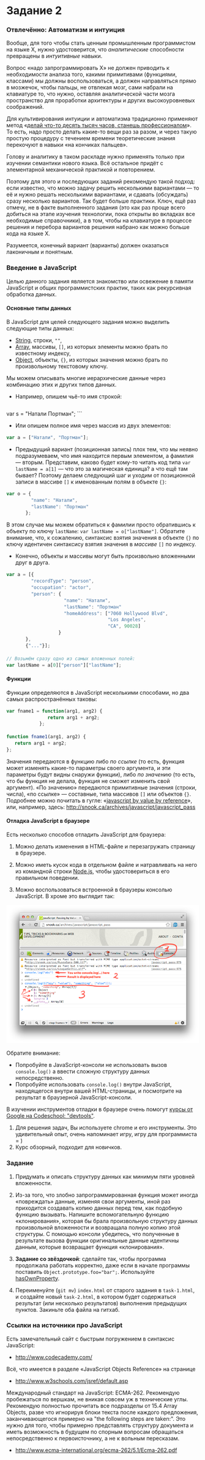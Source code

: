 
# Задание 2

### Отвлечённо: Автоматизм и интуиция

Вообще, для того чтобы стать ценным промышленным программистом на языке X,
нужно удостоверится, что _аналитические_ способности превращены в _интуитивные_ навыки.

Вопрос «надо запрограммировать X» не должен приводить к необходимости
анализа того, какими примитивами (функциями, классами) мы должны
воспользоваться, а должен направляться прямо в мозжечок, чтобы пальцы, не
отвлекая мозг, сами набрали на клавиатуре то, что нужно, оставляя аналитической
части мозга пространство для проработки архитектуры и других высокоуровневых
соображений.

Для культивирования интуиции и автоматизма традиционно применяют метод
«[делай что-то десять тысяч часов, станешь профессионалом](http://en.wikipedia.org/wiki/Outliers_(book))».
То есть, надо просто делать какие-то вещи раз за разом, и через такую простую
процедуру с течением времени теоретические знания перекочуют в навыки
«на кончиках пальцев».

Голову и аналитику в таком раскладе нужно применять только при изучении
семантики нового языка. Всё остальное придёт с элементарной механической
практикой и повторением.

Поэтому для этого и последующих заданий рекомендую такой подход: если
известно, что можно задачу решить несколькими вариантами — то её и нужно
решать несколькими вариантами, и сдавать (обсуждать) сразу несколько вариантов.
Так будет больше практики. Ключ, ещё раз отмечу, не в факте выполненного
задания (это как раз проще всего добиться на этапе изучения технологии,
пока открыты во вкладках все необходимые справочники),
а в том, чтобы на клавиатуре в процессе решения и перебора вариантов
решения набрано как можно больше кода на языке X.

Разумеется, конечный вариант (варианты) должен оказаться лаконичным
и понятным.

### Введение в JavaScript

Целью данного задания является знакомство или освежение в памяти JavaScript
и общих программистских практик, таких как рекурсивная обработка данных.

#### Основные типы данных

В JavaScript для целей следующего задания можно выделить следующие типы данных:
* [String](http://www.w3schools.com/jsref/jsref_obj_string.asp), строки, `""`,
* [Array](http://www.w3schools.com/jsref/jsref_obj_array.asp), массивы, `[]`, из которых элементы можно брать по известному индексу,
* [Object](), объекты, `{}`, из которых значения можно брать по произвольному текстовому ключу.

Мы можем описывать многие иерархические данные через комбинацию этих и
других типов данных.

* Например, опишем чьё-то имя строкой:

    ```javascript
var s = "Натали Портман";
    ```

* Или опишем полное имя через массив из двух элементов:

 ```javascript
var a = ["Натали", "Портман"];
 ```

* Предыдущий вариант (позиционная запись) плох тем, что мы неявно подразумеваем, что имя находится первым элементом, а фамилия — вторым. Представим, каково будет кому-то читать код типа `var lastName = a[1]` — что это за магическая единица? а что ещё там бывает? Поэтому делаем следующий шаг и уходим от позиционной записи в массиве `[]` к именованным полям в объекте `{}`:

 ```javascript
var o = {
          "name": "Натали",
          "lastName": "Портман"
        };
 ```

 В этом случае мы можем обратиться к фамилии просто обратившись к объекту по
ключу `lastName`: `var lastName = o["lastName"]`. Обратите внимание, что,
к сожалению, синтаксис взятия значения в объекте `{}` по ключу идентичен
синтаксису взятия значения в _массиве_ `[]` по индексу.

* Конечно, объекты и массивы могут быть произвольно вложенными друг в друга.

 ```javascript
var a = [{
          "recordType": "person",
          "occupation": "actor",
          "person": {
                      "name": "Натали",
                      "lastName": "Портман"
                      "homeAddress": ["7060 Hollywood Blvd",
                                      "Los Angeles",
                                      "CA", 90028]
                    }
        },
        {"..."}];
 
 // Возьмём сразу одно из самых вложенных полей:
var lastName = a[0]["person"]["lastName"];
 ```

#### Функции

Функции определяются в JavaScript несколькими способами, но два самых
распространённых таковы:

 ```javascript
var fname1 = function(arg1, arg2) {
                return arg1 + arg2;
             };

function fname1(arg1, arg2) {
    return arg1 + arg2;
};
 ```

 Значения передаются в функцию либо _по ссылке_ (то есть, функция может изменять
какие-то параметры своего аргумента, и эти параметры будут видны снаружи функции), либо _по значению_ (то есть, что бы функция не делала, функция не сможет изменить свой аргумент). «По значению» передаются примитивные значения (строки, числа), «по ссылке» — составные, типа массивов `[]` или объектов `{}`. Подробнее можно почитать в гугле: «[javascript by value by reference](https://www.google.com/search?q=javascript+by+value+by+reference)», или, например, здесь: http://snook.ca/archives/javascript/javascript_pass

#### Отладка JavaScript в браузере

Есть несколько способов отладить JavaScript для браузера:

1. Можно делать изменения в HTML-файле и перезагружать страницу в браузере.

2. Можно иметь кусок кода в отдельном файле и натравливать на него из командной строки [Node.js](http://nodejs.org/), чтобы удостовериться в его правильном поведении.

3. Можно воспользоваться встроенной в браузеры консолью JavaScript. В хроме это выглядит так:

 ![jsConsole](chrome-javascript-console.png "Chrome JavaScript Console")

 Обратите внимание:
 * Попробуйте в JavaScript-консоли не использовать вызов `console.log()` а ввести сложную структуру данных непосредственно.
 * Попробуйте использовать `console.log()` внутри JavaScript, находящегося внутри вашей HTML-страницы, и посмотрите на результат в браузерной JavaScript-консоли.

В изучении инструментов отладки в браузере очень помогут [курсы от Google на Codeschool: "devtools"](https://www.codeschool.com/courses/discover-devtools).
1. Для решения задач, Вы используете chrome и его инструменты. Это удивительный опыт, очень напоминает игру, игру для программиста = )
2. Курс обзорный, подходит для новичков.

### Задание

1. Придумать и описать структуру данных как минимум пяти уровней вложенности.

2. Из-за того, что злобно запрограммированная функция может иногда
«повреждать» данные, изменяя свои аргументы, иной раз приходится создавать
копию данных перед тем, как подобную функцию вызывать. Напишите вспомогательную
функцию «клонирования», которая бы брала произвольную структуру данных
произвольной вложенности и возвращала полную копию этой структуры.
С помощью консоли убедитесь, что полученные в результате вызова функции
оригинальные данные идентичны данным, которые возвращает функция «клонирования».

3. **Задание со звёздочкой**: сделайте так, чтобы программа продолжала работать
корректно, даже если в начале программы поставить `Object.prototype.foo="bar";`. Используйте [hasOwnProperty](https://developer.mozilla.org/en-US/docs/JavaScript/Reference/Global_Objects/Object/hasOwnProperty).

4. Переименуйте (`git mv`) `index.html` от старого задания в `task-1.html`, и создайте новый `task-2.html`, в котором будет содержаться результат (или несколько результатов) выполнения предыдущих пунктов. Закиньте оба файла на гитхаб.

### Ссылки на источники про JavaScript

Есть замечательный сайт с быстрым погружением в синтаксис JavaScript:
* http://www.codecademy.com/

Всё, что имеется в разделе «JavaScript Objects Reference» на странице
* http://www.w3schools.com/jsref/default.asp

Международный стандарт на JavaScript: ECMA-262.
Рекомендую пробежаться по вершкам, не вникая совсем уж в технические углы.
Рекомендую полностью прочитать все подразделы от 15.4 Array Objects,
разве что игнорируя блоки текста после каждого предложения,
заканчивающегося примерно на "the following steps are taken:".
Это нужно для того, чтобы примерно представлять структуру документа
и иметь возможность в будущем по спорным вопросам обращаться непосредственно
к первоисточнику, а не к вольным пересказам.
* http://www.ecma-international.org/ecma-262/5.1/Ecma-262.pdf

